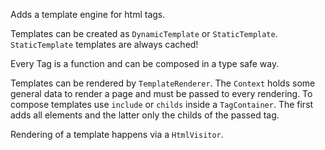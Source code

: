 Adds a template engine for html tags.

Templates can be created as `DynamicTemplate` or `StaticTemplate`.
`StaticTemplate` templates are always cached!

Every Tag is a function and can be composed in a type safe way.

Templates can be rendered by `TemplateRenderer`.
The `Context` holds some general data to render a page and must be passed to every rendering.
To compose templates use `include` or `childs` inside a `TagContainer`. The first adds all elements and the latter only the childs of the passed tag.

Rendering of a template happens via a `HtmlVisitor`.